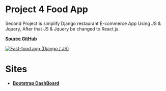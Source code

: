 # Project 4 Food App

Second Project is simplify Django restaurant E-commerce App Using JS & Jquery, After that JS & Jquery be changed to React.js.

**[Source GitHub](https://github.com/CryceTruly/trulyexpensesyoutube)**

[![Fast-food app (Django / JS)](https://i.ytimg.com/vi/JAEnbHIGq3c/hqdefault.jpg?sqp=-oaymwEXCNACELwBSFryq4qpAwkIARUAAIhCGAE=&rs=AOn4CLBFeIXf0FuiTYttB0wzy5P45-WdNQ)](https://www.youtube.com/playlist?list=PL59NjN2r8ZIxVBiURygpQ0-Rft3VPYKAo)

# Sites

- **[Bootstrap DashBoard](https://getbootstrap.com/docs/4.5/examples/dashboard/)**
